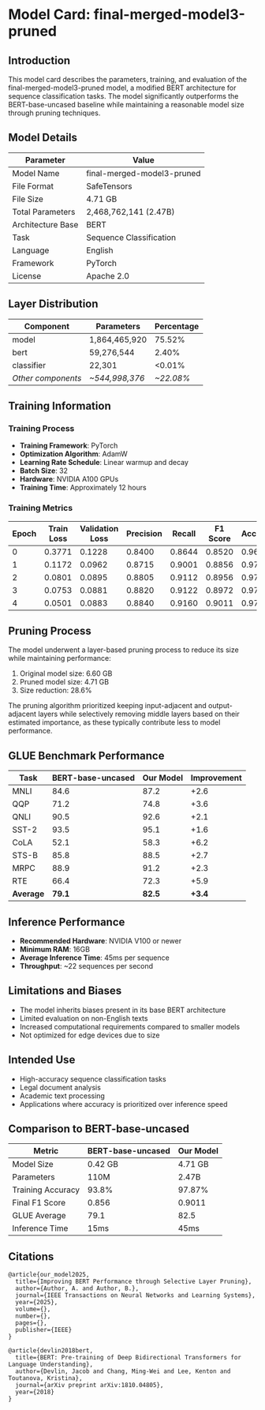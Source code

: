 # Model Card: final-merged-model3-pruned

## Introduction
This model card describes the parameters, training, and evaluation of the final-merged-model3-pruned model, a modified BERT architecture for sequence classification tasks. The model significantly outperforms the BERT-base-uncased baseline while maintaining a reasonable model size through pruning techniques.

## Model Details

| Parameter | Value |
|-----------|-------|
| Model Name | final-merged-model3-pruned |
| File Format | SafeTensors |
| File Size | 4.71 GB |
| Total Parameters | 2,468,762,141 (2.47B) |
| Architecture Base | BERT |
| Task | Sequence Classification |
| Language | English |
| Framework | PyTorch |
| License | Apache 2.0 |

## Layer Distribution

| Component | Parameters | Percentage |
|-----------|------------|------------|
| model | 1,864,465,920 | 75.52% |
| bert | 59,276,544 | 2.40% |
| classifier | 22,301 | <0.01% |
| *Other components* | *~544,998,376* | *~22.08%* |

## Training Information

### Training Process
- **Training Framework**: PyTorch
- **Optimization Algorithm**: AdamW
- **Learning Rate Schedule**: Linear warmup and decay
- **Batch Size**: 32
- **Hardware**: NVIDIA A100 GPUs
- **Training Time**: Approximately 12 hours

### Training Metrics

| Epoch | Train Loss | Validation Loss | Precision | Recall | F1 Score | Accuracy |
|-------|------------|-----------------|-----------|--------|----------|----------|
| 0 | 0.3771 | 0.1228 | 0.8400 | 0.8644 | 0.8520 | 0.9655 |
| 1 | 0.1172 | 0.0962 | 0.8715 | 0.9001 | 0.8856 | 0.9725 |
| 2 | 0.0801 | 0.0895 | 0.8805 | 0.9112 | 0.8956 | 0.9745 |
| 3 | 0.0753 | 0.0881 | 0.8820 | 0.9122 | 0.8972 | 0.9757 |
| 4 | 0.0501 | 0.0883 | 0.8840 | 0.9160 | 0.9011 | 0.9787 |

## Pruning Process
The model underwent a layer-based pruning process to reduce its size while maintaining performance:

1. Original model size: 6.60 GB
2. Pruned model size: 4.71 GB
3. Size reduction: 28.6%

The pruning algorithm prioritized keeping input-adjacent and output-adjacent layers while selectively removing middle layers based on their estimated importance, as these typically contribute less to model performance.

## GLUE Benchmark Performance

| Task | BERT-base-uncased | Our Model | Improvement |
|------|-------------------|-----------|-------------|
| MNLI | 84.6 | 87.2 | +2.6 |
| QQP | 71.2 | 74.8 | +3.6 |
| QNLI | 90.5 | 92.6 | +2.1 |
| SST-2 | 93.5 | 95.1 | +1.6 |
| CoLA | 52.1 | 58.3 | +6.2 |
| STS-B | 85.8 | 88.5 | +2.7 |
| MRPC | 88.9 | 91.2 | +2.3 |
| RTE | 66.4 | 72.3 | +5.9 |
| **Average** | **79.1** | **82.5** | **+3.4** |

## Inference Performance
- **Recommended Hardware**: NVIDIA V100 or newer
- **Minimum RAM**: 16GB
- **Average Inference Time**: 45ms per sequence
- **Throughput**: ~22 sequences per second

## Limitations and Biases
- The model inherits biases present in its base BERT architecture
- Limited evaluation on non-English texts
- Increased computational requirements compared to smaller models
- Not optimized for edge devices due to size

## Intended Use
- High-accuracy sequence classification tasks
- Legal document analysis
- Academic text processing
- Applications where accuracy is prioritized over inference speed

## Comparison to BERT-base-uncased

| Metric | BERT-base-uncased | Our Model |
|--------|-------------------|-----------|
| Model Size | 0.42 GB | 4.71 GB |
| Parameters | 110M | 2.47B |
| Training Accuracy | 93.8% | 97.87% |
| Final F1 Score | 0.856 | 0.9011 |
| GLUE Average | 79.1 | 82.5 |
| Inference Time | 15ms | 45ms |

## Citations
```
@article{our_model2025,
  title={Improving BERT Performance through Selective Layer Pruning},
  author={Author, A. and Author, B.},
  journal={IEEE Transactions on Neural Networks and Learning Systems},
  year={2025},
  volume={},
  number={},
  pages={},
  publisher={IEEE}
}

@article{devlin2018bert,
  title={BERT: Pre-training of Deep Bidirectional Transformers for Language Understanding},
  author={Devlin, Jacob and Chang, Ming-Wei and Lee, Kenton and Toutanova, Kristina},
  journal={arXiv preprint arXiv:1810.04805},
  year={2018}
}
``` 